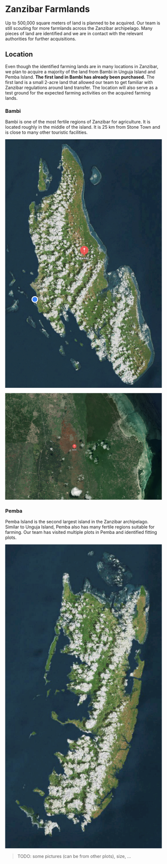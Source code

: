 # Zanzibar Farmlands
Up to 500,000 square meters of land is planned to be acquired. Our team is still scouting for more farmlands across the Zanzibar archipelago. Many pieces of land are identified and we are in contact with the relevant authorities for further acquisitions. 

## Location
Even though the identified farming lands are in many locations in Zanzibar, we plan to acquire a majority of the land from Bambi in Unguja Island and Pemba Island. **The first land in Bambi has already been purchased.** The first land is a small 2-acre land that allowed our team to get familiar with Zanzibar regulations around land transfer. The location will also serve as a test ground for the expected farming activities on the acquired farming lands. 

### Bambi
Bambi is one of the most fertile regions of Zanzibar for agriculture. It is located roughly in the middle of the island. It is 25 km from Stone Town and is close to many other touristic facilities.

![](img/bambi.png)  

![](img/bambi_zoom.png)  

### Pemba
Pemba Island is the second largest island in the Zanzibar archipelago. Similar to Unguja Island, Pemba also has many fertile regions suitable for farming. Our team has visited multiple plots in Pemba and identified fitting plots. 

![](img/pemba.png)




> TODO: some pictures (can be from other plots), size, ...


